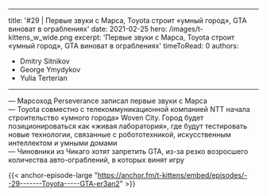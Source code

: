 
---
title: '#29 | Первые звуки с Марса, Toyota строит «умный город», GTA виноват в ограблениях'
date: 2021-02-25
hero: /images/t-kittens_w_wide.png
excerpt: 'Первые звуки с Марса, Toyota строит «умный город», GTA виноват в ограблениях'
timeToRead: 0
authors:
  - Dmitry Sitnikov
  - George Ymydykov
  - Yulia Terterian
---

— Марсоход Perseverance записал первые звуки с Марса<br/>
— Toyota совместно с телекоммуникационной компанией NTT начала строительство «умного города» Woven City. Город будет позиционироваться как «живая лаборатория», где будут тестировать новые технологии, связанные с робототехникой, искусственным интеллектом и умными домами<br/>
— Чиновники из Чикаго хотят запретить GTA, из-за резко возросшего количества авто-ограблений, в которых винят игру

{{< anchor-episode-large "https://anchor.fm/t-kittens/embed/episodes/--29-------Toyota-----GTA-er3an2" >}}
